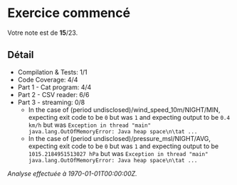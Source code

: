 # Exercice commencé
Votre note est de **15**/23.

## Détail
* Compilation & Tests: 1/1
* Code Coverage: 4/4
* Part 1 - Cat program: 4/4
* Part 2 - CSV reader: 6/6
* Part 3 - streaming: 0/8
    * In the case of (period undisclosed)/wind_speed_10m/NIGHT/MIN, expecting exit code to be `0` but was `1` and expecting output to be `0.4 km/h` but was `Exception in thread "main" java.lang.OutOfMemoryError: Java heap space\n\tat ...`
    * In the case of (period undisclosed)/pressure_msl/NIGHT/AVG, expecting exit code to be `0` but was `1` and expecting output to be `1015.2184951513027 hPa` but was `Exception in thread "main" java.lang.OutOfMemoryError: Java heap space\n\tat ...`



*Analyse effectuée à 1970-01-01T00:00:00Z.*
